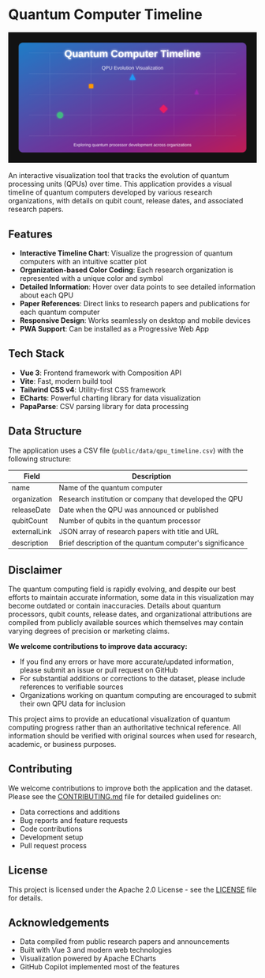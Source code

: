 # Quantum Computer Timeline

![Quantum Computer Timeline](public/qpu-social-cover.svg)

An interactive visualization tool that tracks the evolution of quantum processing units (QPUs) over time. This application provides a visual timeline of quantum computers developed by various research organizations, with details on qubit count, release dates, and associated research papers.

## Features

- **Interactive Timeline Chart**: Visualize the progression of quantum computers with an intuitive scatter plot
- **Organization-based Color Coding**: Each research organization is represented with a unique color and symbol
- **Detailed Information**: Hover over data points to see detailed information about each QPU
- **Paper References**: Direct links to research papers and publications for each quantum computer
- **Responsive Design**: Works seamlessly on desktop and mobile devices
- **PWA Support**: Can be installed as a Progressive Web App

## Tech Stack

- **Vue 3**: Frontend framework with Composition API
- **Vite**: Fast, modern build tool
- **Tailwind CSS v4**: Utility-first CSS framework
- **ECharts**: Powerful charting library for data visualization
- **PapaParse**: CSV parsing library for data processing

## Data Structure

The application uses a CSV file (`public/data/qpu_timeline.csv`) with the following structure:

| Field | Description |
|-------|-------------|
| name | Name of the quantum computer |
| organization | Research institution or company that developed the QPU |
| releaseDate | Date when the QPU was announced or published |
| qubitCount | Number of qubits in the quantum processor |
| externalLink | JSON array of research papers with title and URL |
| description | Brief description of the quantum computer's significance |

## Disclaimer

The quantum computing field is rapidly evolving, and despite our best efforts to maintain accurate information, some data in this visualization may become outdated or contain inaccuracies. Details about quantum processors, qubit counts, release dates, and organizational attributions are compiled from publicly available sources which themselves may contain varying degrees of precision or marketing claims.

**We welcome contributions to improve data accuracy:**

- If you find any errors or have more accurate/updated information, please submit an issue or pull request on GitHub
- For substantial additions or corrections to the dataset, please include references to verifiable sources
- Organizations working on quantum computing are encouraged to submit their own QPU data for inclusion

This project aims to provide an educational visualization of quantum computing progress rather than an authoritative technical reference. All information should be verified with original sources when used for research, academic, or business purposes.

## Contributing

We welcome contributions to improve both the application and the dataset. Please see the [CONTRIBUTING.md](CONTRIBUTING.md) file for detailed guidelines on:

- Data corrections and additions
- Bug reports and feature requests
- Code contributions
- Development setup
- Pull request process

## License

This project is licensed under the Apache 2.0 License - see the [LICENSE](LICENSE) file for details.

## Acknowledgements

- Data compiled from public research papers and announcements
- Built with Vue 3 and modern web technologies
- Visualization powered by Apache ECharts
- GitHub Copilot implemented most of the features

